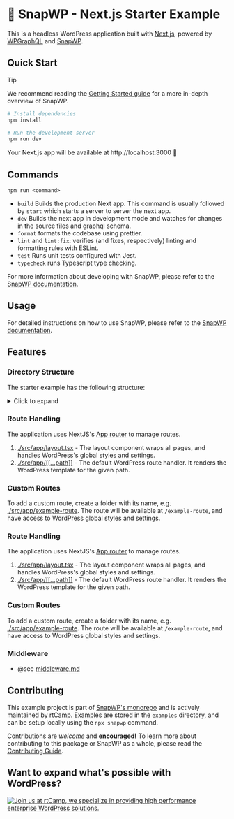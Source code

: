 # 🫰 SnapWP - Next.js Starter Example

This is a headless WordPress application built with [Next.js](https://nextjs.org/), powered by [WPGraphQL](https://www.wpgraphql.com/) and [SnapWP](https://github.com/rtCamp/snapwp).

## Quick Start

> [!TIP]
> We recommend reading the [Getting Started guide](https://github.com/rtCamp/snapwp/blob/develop/docs/getting-started.md) for a more in-depth overview of SnapWP.

```bash
# Install dependencies
npm install

# Run the development server
npm run dev
```

Your Next.js app will be available at http://localhost:3000 🎉

## Commands

`npm run <command>`

-   `build` Builds the production Next app. This command is usually followed by `start` which starts a server to server the next app.
-   `dev` Builds the next app in development mode and watches for changes in the source files and graphql schema.
-   `format` formats the codebase using prettier.
-   `lint` and `lint:fix`: verifies (and fixes, respectively) linting and formatting rules with ESLint.
-   `test` Runs unit tests configured with Jest.
-   `typecheck` runs Typescript type checking.

For more information about developing with SnapWP, please refer to the [SnapWP documentation](https://github.com/rtCamp/snapwp/blob/develop/DEVELOPMENT.md).

## Usage

For detailed instructions on how to use SnapWP, please refer to the [SnapWP documentation](https://github.com/rtCamp/snapwp/blob/develop/docs).

## Features

### Directory Structure

The starter example has the following structure:

<details>
<summary> Click to expand </summary>

```log
/examples/nextjs/starter
├── src/
│   ├── app/
│   │   ├── [[...path]]/             # WordPress catch-all route handler
│   │   │   ├── error.tsx
│   │   │   └── page.tsx
│   │   ├── example-route/           # Example of a custom route
│   │   │   ├── page.tsx
│   │   │   └── styles.module.css
│   │   ├── global-error.tsx
│   │   └── layout.tsx               # Root layout with WP styles/settings
│   └── middleware.ts                # Next.js middleware
├── codegen.ts                       # GraphQL code generation config
├── next.config.mjs
└── snapwp.config.ts                 # SnapWP configuration
```

</details>

### Route Handling

The application uses NextJS's [App router](https://nextjs.org/docs/app/building-your-application/routing) to manage routes.

1. [./src/app/layout.tsx](./src/app/layout.tsx) - The layout component wraps all pages, and handles WordPress's global styles and settings.
2. [./src/app/[[...path]]](./src/app/[[...path]]) - The default WordPress route handler. It renders the WordPress template for the given path.

### Custom Routes

To add a custom route, create a folder with its name, e.g. [./src/app/example-route](./src/app/example-route/page.tsx). The route will be available at `/example-route`, and have access to WordPress global styles and settings.

### Route Handling

The application uses NextJS's [App router](https://nextjs.org/docs/app/building-your-application/routing) to manage routes.

1. [./src/app/layout.tsx](./src/app/layout.tsx) - The layout component wraps all pages, and handles WordPress's global styles and settings.
2. [./src/app/[[...path]]](./src/app/[[...path]]) - The default WordPress route handler. It renders the WordPress template for the given path.

### Custom Routes

To add a custom route, create a folder with its name, e.g. [./src/app/example-route](./src/app/example-route/page.tsx). The route will be available at `/example-route`, and have access to WordPress global styles and settings.

### Middleware

-   @see [middleware.md](../../../docs/middleware.md)

## Contributing

This example project is part of [SnapWP's monorepo](https://github.com/rtCamp/snapwp) and is actively maintained by [rtCamp](https://rtcamp.com/). Examples are stored in the `examples` directory, and can be setup locally using the `npx snapwp` command.

Contributions are _welcome_ and **encouraged!** To learn more about contributing to this package or SnapWP as a whole, please read the [Contributing Guide](https://github.com/rtCamp/snapwp/blob/main/.github/CONTRIBUTING.md).

## Want to expand what's possible with WordPress?

<a href="https://rtcamp.com/"><img src="https://rtcamp.com/wp-content/uploads/sites/2/2019/04/github-banner@2x.png" alt="Join us at rtCamp, we specialize in providing high performance enterprise WordPress solutions."></a>
